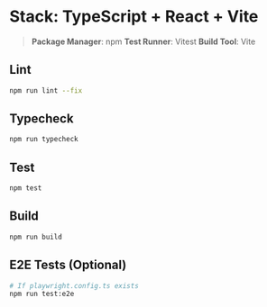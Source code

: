 # Stack: TypeScript + React + Vite

> **Package Manager**: npm
> **Test Runner**: Vitest
> **Build Tool**: Vite

## Lint
```bash
npm run lint --fix
```

## Typecheck
```bash
npm run typecheck
```

## Test
```bash
npm test
```

## Build
```bash
npm run build
```

## E2E Tests (Optional)
```bash
# If playwright.config.ts exists
npm run test:e2e
```
